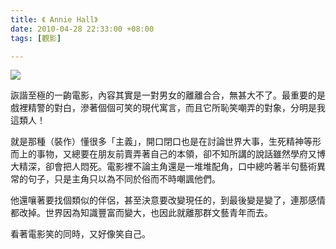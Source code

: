 ```yaml
---
title: 《 Annie Hall》
date: 2010-04-28 22:33:00 +08:00
tags: [觀影]

---
```


![](//lh5.ggpht.com/__SoxRxuWbIU/S9hD0zzZEWI/AAAAAAAAADo/zkoNGRbu6g4/s512/263126.jpg)  
  
 詼諧至極的一齣電影，內容其實是一對男女的離離合合，無甚大不了。最重要的是戲裡精警的對白，滲著個個可笑的現代寓言，而且它所恥笑嘲弄的對象，分明是我這類人！  
  
 就是那種（裝作）懂很多「主義」，開口閉口也是在討論世界大事，生死精神等形而上的事物，又總要在朋友前賣弄著自己的本領，卻不知所講的說話雖然學府又博大精深，卻會把人悶死。電影裡不論主角還是一堆堆配角，口中總吟著半句藝術異常的句子，只是主角只以為不同於俗而不時嘲諷他們。  
  
 他還嚷著要找個類似的伴侶，甚至決意要改變現任的，到最後變是變了，連那感情都改掉。世界因為知識豐富而變大，也因此就離那群文藝青年而去。  
  
 看著電影笑的同時，又好像笑自己。  

